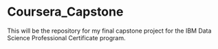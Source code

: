 # Coursera_Capstone

This will be the repository for my final capstone project for the IBM Data Science Professional Certificate program.

